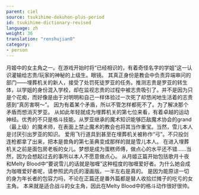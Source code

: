 ```yaml
---
parent: ciel
source: tsukihime-dokuhon-plus-period
id: tsukihime-dictionary-revised
language: zh
weight: 36
translation: "renshujian0"
category:
- person
---
```


月姬中的女主角之一。在游戏开始时将“已经相识的，有着奇怪名字的学姐”这一认识灌输给志贵/玩家的神秘的上级生。眼镜。
其真正身份是教会中负责异端审问的部门——埋葬机关的新人，接受了处罚死徒罗亚的任务。推测志贵是罗亚的转生体，以学姐的身份混入学校，却在监视志贵的过程中被志贵吸引了。并不是因为只是个花痴，而好像是由于对明明和自己一样体验过一次死了却悠闲地生活着的志贵感到“真厉害啊～”。
因为有着某个矛盾，所以不管怎样都死不了。为了解决那个矛盾而想消灭罗亚。
从如此年轻就成为埋葬机关的第七位来看，有着卓越的运动神经。优秀的不只是格斗技能。从罗亚继承的魔术知识能够匹敌魔术协会的grand（最上级）的魔术师，在表面上禁止魔术的教会也将其当作重宝。当然，雪儿本人是讨厌引出罗亚的知识。
爱用飞行道具到甚至在埋葬机关被称作“弓”。不只投剑连枪都拿了出来，把本是兽角的第七圣典变成那样的就是雪儿本人。
在进入埋葬机关之前是面包房老板的女儿。梦想是成为蛋糕师傅，做点心的水平还不错……当然，因为会想起过去的事所以本人不愿意做点心。
从月姬正篇开始包括歌月十夜和Melty Blood中“要说雪儿的话就是咖喱”这种程度的咖喱爱好者。为什么她会成为咖喱爱好者呢，请参照武内氏的漫画版。一半左右是真的。
是因为能原谅一切的身为年长者的包容力吗，不论在正篇还是番外篇都是替人收拾烂摊子的吃亏的女主角。
本来就是适合战斗的女主角，因此在Melty Blood中的格斗动作很好很帅。
